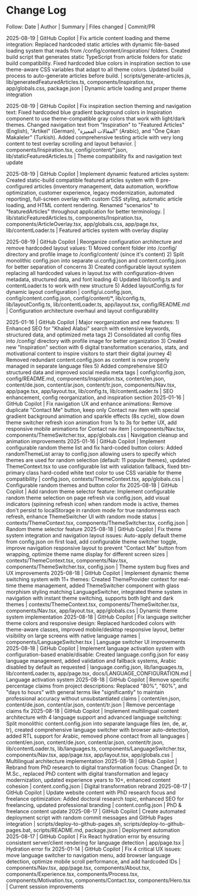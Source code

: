 # Change Log

Follow: Date | Author | Summary | Files changed | Commit/PR

2025-08-19 | GitHub Copilot | Fix article content loading and theme integration: Replaced hardcoded static articles with dynamic file-based loading system that reads from /config/content/inspiration/ folders. Created build script that generates static TypeScript from article folders for static build compatibility. Fixed hardcoded blue colors in inspiration section to use theme-aware CSS variables that adapt to all theme colors. Updated build process to auto-generate articles before build. | scripts/generate-articles.js, lib/generatedFeaturedArticles.ts, components/Inspiration.tsx, app/globals.css, package.json | Dynamic article loading and proper theme integration

2025-08-19 | GitHub Copilot | Fix inspiration section theming and navigation text: Fixed hardcoded blue gradient background colors in Inspiration component to use theme-compatible gray colors that work with light/dark themes. Changed navigation text from "Inspiration" to "Featured Articles" (English), "Artikel" (German), "المقالات المميزة" (Arabic), and "Öne Çıkan Makaleler" (Turkish). Added comprehensive testing article with very long content to test overlay scrolling and layout behavior. | components/Inspiration.tsx, config/content/*.json, lib/staticFeaturedArticles.ts | Theme compatibility fix and navigation text update

2025-08-19 | GitHub Copilot | Implement dynamic featured articles system: Created static-build compatible featured articles system with 6 pre-configured articles (inventory management, data automation, workflow optimization, customer experience, legacy modernization, automated reporting), full-screen overlay with custom CSS styling, automatic article loading, and HTML content rendering. Renamed "scenarios" to "featuredArticles" throughout application for better terminology. | lib/staticFeaturedArticles.ts, components/Inspiration.tsx, components/ArticleOverlay.tsx, app/globals.css, app/page.tsx, lib/contentLoader.ts | Featured articles system with overlay display

2025-08-19 | GitHub Copilot | Reorganize configuration architecture and remove hardcoded layout values: 1) Moved content folder into /config/ directory and profile image to /config/content/ (since it's content) 2) Split monolithic config.json into separate ui.config.json and content.config.json for better separation of concerns 3) Created configurable layout system replacing all hardcoded values in layout.tsx with configuration-driven metadata, structured data, and font loading 4) Updated lib/config.ts and contentLoader.ts to work with new structure 5) Added layoutConfig.ts for dynamic layout configuration | config/ui.config.json, config/content.config.json, config/content/*, lib/config.ts, lib/layoutConfig.ts, lib/contentLoader.ts, app/layout.tsx, config/README.md | Configuration architecture overhaul and layout configurability

2025-01-16 | GitHub Copilot | Major reorganization and new features: 1) Enhanced SEO for "Khaled Alabsi" search with extensive keywords, structured data, and optimized meta tags 2) Consolidated all config files into /config/ directory with profile image for better organization 3) Created new "Inspiration" section with 6 digital transformation scenarios, stats, and motivational content to inspire visitors to start their digital journey 4) Removed redundant content.config.json as content is now properly managed in separate language files 5) Added comprehensive SEO structured data and improved social media meta tags | config/config.json, config/README.md, components/Inspiration.tsx, content/en.json, content/de.json, content/ar.json, content/tr.json, components/Nav.tsx, app/page.tsx, app/layout.tsx, lib/config.ts, lib/contentLoader.ts | SEO enhancement, config reorganization, and inspiration section
2025-01-16 | GitHub Copilot | Fix navigation UX and enhance animations: Remove duplicate "Contact Me" button, keep only Contact nav item with special gradient background animation and sparkle effects (8s cycle), slow down theme switcher refresh icon animation from 1s to 3s for better UX, add responsive mobile animations for Contact nav item | components/Nav.tsx, components/ThemeSwitcher.tsx, app/globals.css | Navigation cleanup and animation improvements
2025-01-16 | GitHub Copilot | Implement configurable random theme list and fix hard-coded button colors: Added randomThemeList array to config.json allowing users to specify which themes are used for random selection (default: 11 popular themes), updated ThemeContext.tsx to use configurable list with validation fallback, fixed btn-primary class hard-coded white text color to use CSS variable for theme compatibility | config.json, contexts/ThemeContext.tsx, app/globals.css | Configurable random themes and button color fix
2025-08-18 | GitHub Copilot | Add random theme selector feature: Implement configurable random theme selection on page refresh via config.json, add visual indicators (spinning refresh icon) when random mode is active, themes don't persist to localStorage in random mode for true randomness each refresh, enhance ThemeSwitcher UI with random mode status | contexts/ThemeContext.tsx, components/ThemeSwitcher.tsx, config.json | Random theme selector feature
2025-08-18 | GitHub Copilot | Fix theme system integration and navigation layout issues: Auto-apply default theme from config.json on first load, add configurable theme switcher toggle, improve navigation responsive layout to prevent "Contact Me" button from wrapping, optimize theme name display for different screen sizes | contexts/ThemeContext.tsx, components/Nav.tsx, components/ThemeSwitcher.tsx, config.json | Theme system bug fixes and UX improvements
2025-08-18 | GitHub Copilot | Implement dynamic theme switching system with 11+ themes: Created ThemeProvider context for real-time theme management, added ThemeSwitcher component with glass morphism styling matching LanguageSwitcher, integrated theme system in navigation with instant theme switching, supports both light and dark themes | contexts/ThemeContext.tsx, components/ThemeSwitcher.tsx, components/Nav.tsx, app/layout.tsx, app/globals.css | Dynamic theme system implementation
2025-08-18 | GitHub Copilot | Fix language switcher theme colors and responsive design: Replaced hardcoded colors with theme-aware classes, improved mobile/desktop responsive layout, better visibility on large screens with native language names | components/LanguageSwitcher.tsx | Language switcher UI improvements
2025-08-18 | GitHub Copilot | Implement language activation system with configuration-based enable/disable: Created language.config.json for easy language management, added validation and fallback systems, Arabic disabled by default as requested | language.config.json, lib/languages.ts, lib/contentLoader.ts, app/page.tsx, docs/LANGUAGE_CONFIGURATION.md | Language activation system
2025-08-18 | GitHub Copilot | Remove specific percentage claims from project descriptions: Replaced "80%", "60%", and "days to hours" with general terms like "significantly" to maintain professional accuracy without unsubstantiated claims | content/en.json, content/de.json, content/ar.json, content/tr.json | Remove percentage claims fix
2025-08-18 | GitHub Copilot | Implement multilingual content architecture with 4 language support and advanced language switching: Split monolithic content.config.json into separate language files (en, de, ar, tr), created comprehensive language switcher with browser auto-detection, added RTL support for Arabic, removed phone contact from all languages | content/en.json, content/de.json, content/ar.json, content/tr.json, lib/contentLoader.ts, lib/languages.ts, components/LanguageSwitcher.tsx, components/Nav.tsx, app/page.tsx, app/layout.tsx, app/globals.css | Multilingual architecture implementation
2025-08-18 | GitHub Copilot | Rebrand from PhD research to digital transformation focus: Changed Dr. to M.Sc., replaced PhD content with digital transformation and legacy modernization, updated experience years to 10+, enhanced content cohesion | content.config.json | Digital transformation rebrand
2025-08-17 | GitHub Copilot | Update website content with PhD research focus and freelance optimization: Added doctoral research topic, enhanced SEO for freelancing, updated professional branding | content.config.json | PhD & freelance content update
2025-08-17 | GitHub Copilot | Create automated deployment script with random commit messages and GitHub Pages integration | scripts/deploy-to-github-pages.sh, scripts/deploy-to-github-pages.bat, scripts/README.md, package.json | Deployment automation
2025-08-17 | GitHub Copilot | Fix React hydration error by ensuring consistent server/client rendering for language detection | app/page.tsx | Hydration error fix
2025-01-14 | GitHub Copilot | Fix 4 critical UX issues: move language switcher to navigation menu, add browser language detection, optimize mobile scroll performance, and add hardcoded IDs | components/Nav.tsx, app/page.tsx, components/About.tsx, components/Experience.tsx, components/Process.tsx, components/Motivation.tsx, components/Contact.tsx, components/Hero.tsx | Current session improvements
